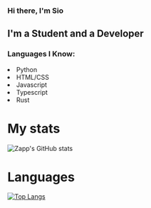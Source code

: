 ### Hi there, I'm Sio

## I'm a Student and a Developer

### Languages I Know:

<ui>
  <li>Python</li>
  <li>HTML/CSS</li>
  <li>Javascript</li>
  <li>Typescript</li>
  <li>Rust</li>
</ul>

# My stats

![Zapp's GitHub stats](https://github-readme-stats.vercel.app/api?username=sleepbot-zapp&count_private=true&show_icons=true&theme=radical)

# Languages

[![Top Langs](https://github-readme-stats.vercel.app/api/top-langs/?username=sleepbot-zapp&layout=compact)](https://github.com/sleepbot-zapp/github-readme-stats)
